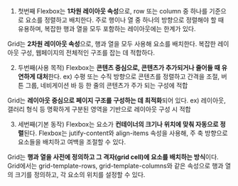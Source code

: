 1. 첫번째
Flexbox는 <strong>1차원 레이아웃 속성</strong>으로, row 또는 column 중 하나를 기준으로 요소를 정렬하고 배치한다.
주로 행이나 열 중 하나의 방향으로 정렬해야 할 때 유용하며, 복잡한 행과 열을 모두 포함하는 레이아웃에는 한계가 있다.

Grid는 <strong>2차원 레이아웃 속성</strong>으로, 행과 열을 모두 사용해 요소를 배치한다. 복잡한 레이아웃 구성, 
웹페이지의 전체적인 구조를 잡는 데 적합하다.

2. 두번째(사용 목적)
Flexbox는 <strong>콘텐츠 중심으로, 콘텐츠가 추가되거나 줄어들 때 유연하게 대처</strong>한다.
ex) 수평 또는 수직 방향으로 콘텐츠를 정렬하고 간격을 조절, 버튼 그룹, 네비게이션 바 등 한 줄의 콘텐츠가 주가 되는 구성에 적합

Grid는 <strong>레이아웃 중심으로 페이지 구조를 구성하는 데 최적화</strong>되어 있다.
ex) 레이아웃, 갤러리 형식 등 명확하게 구분된 영역을 기반으로 레이아웃 구성 시 적합

3. 세번째(기본 동작)
Flexbox는 요소가 <strong>컨테이너의 크기나 위치에 맞춰 자동으로 정렬</strong>된다. Flexbox는 jutify-content와 align-items 속성을 사용해, 주 축 방향으로 요소들을 배치하고 여백을 조절할 수 있다.

Grid는 <strong>행과 열을 사전에 정의하고 그 격자(grid cell)에 요소를 배치하는 방식</strong>이다.
Grid에서는 grid-template-rows, grid-template-columns와 같은 속성으로 행과 열의 크기를 정의하고, 각 요소의 위치를 설정할 수 있다.
